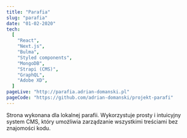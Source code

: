 ```yaml
---
title: "Parafia"
slug: "parafia"
date: "01-02-2020"
tech:
  [
    "React",
    "Next.js",
    "Bulma",
    "Styled components",
    "MongoDB",
    "Strapi (CMS)",
    "GraphQL",
    "Adobe XD",
  ]
pageLive: "http://parafia.adrian-domanski.pl"
pageCode: "https://github.com/adrian-domanski/projekt-parafi"
---
```


Strona wykonana dla lokalnej parafii. Wykorzystuje prosty i intuicyjny system CMS, który umożliwia zarządzanie wszystkimi treściami bez znajomości kodu.
